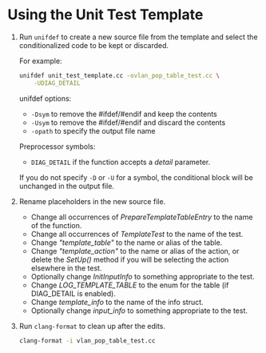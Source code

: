 # Using the Unit Test Template

1. Run `unifdef` to create a new source file from the template and
   select the conditionalized code to be kept or discarded.

   For example:

   ```bash
   unifdef unit_test_template.cc -ovlan_pop_table_test.cc \
       -UDIAG_DETAIL
   ```

   unifdef options:

   - `-Dsym` to remove the #ifdef/#endif and keep the contents
   - `-Usym` to remove the #ifdef/#endif and discard the contents
   - `-opath` to specify the output file name

   Preprocessor symbols:

   - `DIAG_DETAIL` if the function accepts a _detail_ parameter.

   If you do not specify `-D` or `-U` for a symbol, the conditional
   block will be unchanged in the output file.

2. Rename placeholders in the new source file.

   - Change all occurrences of _PrepareTemplateTableEntry_ to the name
     of the function.
   - Change all occurrences of _TemplateTest_ to the name of the test.
   - Change _"template_table"_ to the name or alias of the table.
   - Change _"template_action"_ to the name or alias of the action,
     or delete the _SetUp()_ method if you will be selecting the action
     elsewhere in the test.
   - Optionally change _InitInputInfo_ to something appropriate to the test.
   - Change _LOG_TEMPLATE_TABLE_ to the enum for the table (if
     DIAG_DETAIL is enabled).
   - Change _template_info_ to the name of the info struct.
   - Optionally change _input_info_ to something appropriate to the test.

3. Run `clang-format` to clean up after the edits.

   ```bash
   clang-format -i vlan_pop_table_test.cc
   ```
